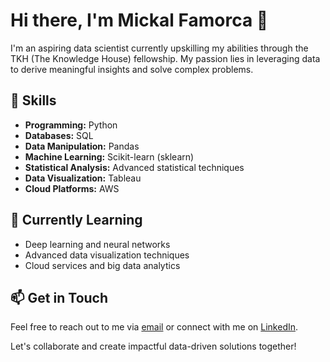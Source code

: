 # Hi there, I'm Mickal Famorca 👋

I'm an aspiring data scientist currently upskilling my abilities through the TKH (The Knowledge House) fellowship. My passion lies in leveraging data to derive meaningful insights and solve complex problems.

## 🔧 Skills

- **Programming:** Python
- **Databases:** SQL
- **Data Manipulation:** Pandas
- **Machine Learning:** Scikit-learn (sklearn)
- **Statistical Analysis:** Advanced statistical techniques
- **Data Visualization:** Tableau
- **Cloud Platforms:** AWS

## 🌱 Currently Learning

- Deep learning and neural networks
- Advanced data visualization techniques
- Cloud services and big data analytics

## 📫 Get in Touch

Feel free to reach out to me via [email](mailto:famorcamickal@gmail.com) or connect with me on [LinkedIn]([[https://www.linkedin.com/in/mickal-famorca]](https://www.linkedin.com/in/mickalfamorca/)).

Let's collaborate and create impactful data-driven solutions together!


<!---
famorcam/famorcam is a ✨ special ✨ repository because its `README.md` (this file) appears on your GitHub profile.
You can click the Preview link to take a look at your changes.
--->
